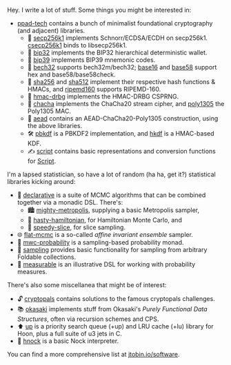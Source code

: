 Hey. I write a lot of stuff. Some things you might be interested in:

- [ppad-tech](https://github.com/ppad-tech) contains a bunch of minimalist foundational cryptography (and adjacent) libraries.
  - 📝 [secp256k1](https://github.com/ppad-tech/secp256k1) implements Schnorr/ECDSA/ECDH on secp256k1. [csecp256k1](https://github.com/ppad-tech/csecp256k1) binds to libsecp256k1.
  - 🌳 [bip32](https://github.com/ppad-tech/bip32) implements the BIP32 hierarchical deterministic wallet.
  - 🧠 [bip39](https://github.com/ppad-tech/bip39) implements BIP39 mnemonic codes.
  -  🔗 [bech32](https://github.com/ppad-tech/bech32) supports bech32m/bech32; [base16](https://github.com/ppad-tech/base16) and [base58](https://github.com/ppad-tech/base58) support hex and base58/base58check.
  - 🔐 [sha256](https://github.com/ppad-tech/sha256) and [sha512](https://github.com/ppad-tech/sha512) implement their respective hash functions & HMACs, and [ripemd160](https://github.com/ppad-tech/ripemd160) supports RIPEMD-160.
  - 🔑 [hmac-drbg](https://github.com/ppad-tech/hmac-drbg) implements the HMAC-DRBG CSPRNG.
  - 💃 [chacha](https://github.com/ppad-tech/chacha) implements the ChaCha20 stream cipher, and [poly1305](https://github.com/ppad-tech/poly1305) the Poly1305 MAC.
  - 🏯 [aead](https://github.com/ppad-tech/aead) contains an AEAD-ChaCha20-Poly1305 construction, using the above libraries.
  - 🛠️ [pbkdf](https://github.com/ppad-tech/pbkdf) is a PBKDF2 implementation, and [hkdf](https://github.com/ppad-tech/hkdf) is a HMAC-based KDF.
  - ✍️ [script](https://github.com/ppad-tech/script) contains basic representations and conversion functions for [Script](https://opcodeexplained.com/script/).

I'm a lapsed statistician, so have a lot of random (ha ha, get it?) statistical libraries kicking around:

- 📜 [declarative](https://github.com/jtobin/declarative) is a suite of MCMC algorithms that can be combined together via a monadic DSL. There's:
  - 🏙️ [mighty-metropolis](https://github.com/jtobin/mighty-metropolis), supplying a basic Metropolis sampler,
  - 🚀 [hasty-hamiltonian](https://github.com/jtobin/hasty-hamiltonian), for Hamiltonian Monte Carlo, and
  - 🔪 [speedy-slice](https://github.com/jtobin/speedy-slice), for slice sampling.
- 🌐 [flat-mcmc](https://github.com/jtobin/flat-mcmc) is a so-called *affine invariant ensemble* sampler.
- 🎲 [mwc-probability](https://github.com/jtobin/mwc-probability) is a sampling-based probability monad.
- 🧩 [sampling](https://github.com/jtobin/sampling) provides basic functionality for sampling from arbitrary Foldable collections.
- 📏 [measurable](https://github.com/jtobin/measurable) is an illustrative DSL for working with probability measures.

There's also some miscellanea that might be of interest:

- 🔓 [cryptopals](https://github.com/jtobin/cryptopals) contains solutions to the famous cryptopals challenges.
- 📚 [okasaki](https://github.com/jtobin/okasaki) implements stuff from Okasaki's *Purely Functional Data Structures*, often via recursion schemes and CPS.
- ⬆️ [up](https://git.jtobin.io/up) is a priority search queue (+up) and LRU cache (+lu) library for Hoon, plus a full suite of u3 jets in C.
- 🔢 [hnock](https://github.com/jtobin/hnock) is a basic Nock interpreter.
  
You can find a more comprehensive list at [jtobin.io/software](https://jtobin.io/software).
